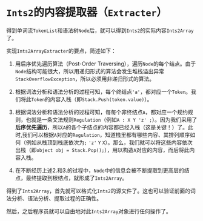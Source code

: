 # `Ints2`的内容提取器（`Extracter`）

得到单词流`TokenList`和语法树`Node`后，就可以得到`Ints2`的实际内容`Ints2Array`了。

实现`Ints2ArrayExtracter`的要点，简述如下：

1. 用后序优先遍历算法（Post-Order Traversing），遍历`Node`的每个结点。由于`Node`结构可能很大，所以用递归形式的算法会发生堆栈溢出异常`StackOverflowException`，所以必须用非递归形式的算法。

2. 根据词法分析和语法分析的过程可知，每个终结点`'a'`，都对应一个`Token`。我们将此`Token`的内容入栈（即`Stack.Push(token.value)`）。
3. 根据词法分析和语法分析的过程可知，每每个非终结点`A`，都对应一个规约规则，也就是一条文法规则`Regulation`（例如`A : X Y 'z' ;`）。因为我们采用了**后序优先遍历**，所以`A`的各个子结点的内容都已经入栈（这是关键！）了。此时,我们可以根据`A`对应的`Regulation`，知道栈里都有哪些内容、其排列顺序如何（例如从栈顶到栈底依次为`;` `'z'` `Y` `X`）。那么，我们就可以将这些内容依次出栈（即`object obj = Stack.Pop();`），用以构造`A`对应的内容，而后将此内容入栈。

4. 在不断经历上述2.和3.的过程中，`Node`中的信息会被不断提取到更高层的结点，最终提取到根结点，就形成了`Ints2Array`。

得到了`Ints2Array`，首先就可以格式化`Ints2`的源文件了。这也可以验证前面的词法分析、语法分析、提取过程的正确性。

然后，之后程序员就可以自由地对此`Ints2Array`对象进行任何操作了。

